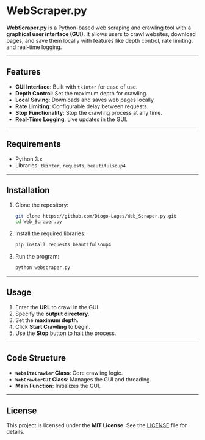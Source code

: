 # WebScraper.py

**WebScraper.py** is a Python-based web scraping and crawling tool with a **graphical user interface (GUI)**. It allows users to crawl websites, download pages, and save them locally with features like depth control, rate limiting, and real-time logging.

---

## Features

- **GUI Interface**: Built with `tkinter` for ease of use.
- **Depth Control**: Set the maximum depth for crawling.
- **Local Saving**: Downloads and saves web pages locally.
- **Rate Limiting**: Configurable delay between requests.
- **Stop Functionality**: Stop the crawling process at any time.
- **Real-Time Logging**: Live updates in the GUI.

---

## Requirements

- Python 3.x
- Libraries: `tkinter`, `requests`, `beautifulsoup4`

---

## Installation

1. Clone the repository:
   ```bash
   git clone https://github.com/Diogo-Lages/Web_Scraper.py.git
   cd Web_Scraper.py
   ```

2. Install the required libraries:
   ```bash
   pip install requests beautifulsoup4
   ```

3. Run the program:
   ```bash
   python webscraper.py
   ```

---

## Usage

1. Enter the **URL** to crawl in the GUI.
2. Specify the **output directory**.
3. Set the **maximum depth**.
4. Click **Start Crawling** to begin.
5. Use the **Stop** button to halt the process.

---

## Code Structure

- **`WebsiteCrawler` Class**: Core crawling logic.
- **`WebCrawlerGUI` Class**: Manages the GUI and threading.
- **Main Function**: Initializes the GUI.

---

## License

This project is licensed under the **MIT License**. See the [LICENSE](LICENSE) file for details.


